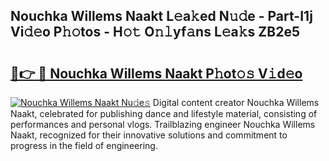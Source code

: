 ## Nouchka Willems Naakt L𝚎a𝚔ed N𝚞𝚍e - Part-I1j Vi𝚍𝚎o P𝚑𝚘tos - H𝚘𝚝 O𝚗𝚕yf𝚊ns L𝚎a𝚔s ZB2e5

# <h2><a href="http://kf0vuu.oniu.top/?m=Nouchka+Willems+Naakt">🔗👉 🔴 Nouchka Willems Naakt P𝚑ot𝚘𝚜 V𝚒d𝚎o</a></h2>

[![Nouchka Willems Naakt Nu𝚍e𝚜](https://i.imgur.com/0qMVB7G.gif)](http://kf0vuu.oniu.top/?m=Nouchka+Willems+Naakt)
Digital content creator Nouchka Willems Naakt, celebrated for publishing dance and lifestyle material, consisting of performances and personal vlogs. Trailblazing engineer Nouchka Willems Naakt, recognized for their innovative solutions and commitment to progress in the field of engineering.  
